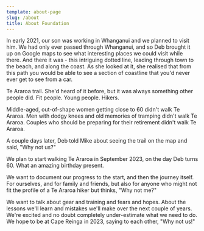 ```yaml
---
template: about-page
slug: /about
title: About Foundation
---
```

In early 2021, our son was working in Whanganui and we planned to visit him. We had only ever passed through Whanganui, and so Deb brought it up on Google maps to see what interesting places we could visit while there. And there it was - this intriguing dotted line, leading through town to the beach, and along the coast. As she looked at it, she realised that from this path you would be able to see a section of coastline that you'd never ever get to see from a car. 

Te Araroa trail. She'd heard of it before, but it was always something other people did. Fit people. Young people. Hikers. 

Middle-aged, out-of-shape women getting close to 60 didn't walk Te Araroa. Men with dodgy knees and old memories of tramping didn't walk Te Araroa. Couples who should be preparing for their retirement didn't walk Te Araroa.

A couple days later, Deb told Mike about seeing the trail on the map and said, "Why not us?"

We plan to start walking Te Araroa in September 2023, on the day Deb turns 60. What an amazing birthday present. 

We want to document our progress to the start, and then the journey itself. For ourselves, and for family and friends, but also for anyone who might not fit the profile of a Te Araroa hiker but thinks, "Why not me?"

We want to talk about gear and training and fears and hopes. About the lessons we'll learn and mistakes we'll make over the next couple of years. We're excited and no doubt completely under-estimate what we need to do. We hope to be at Cape Reinga in 2023, saying to each other, "Why not us!"
